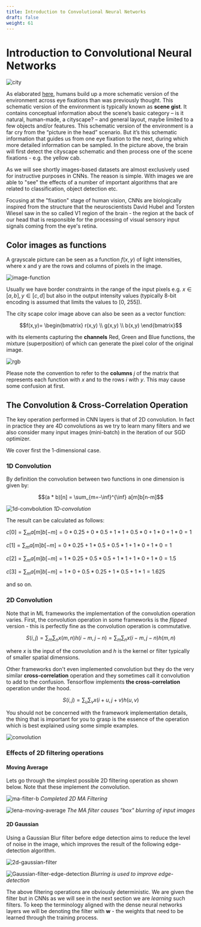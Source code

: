 ```yaml
---
title: Introduction to Convolutional Neural Networks
draft: false
weight: 61
---
```


# Introduction to Convolutional Neural Networks

![city](images/city-vision.jpg)

As elaborated [here](http://theconversation.com/how-do-our-brains-reconstruct-the-visual-world-49276), humans build up a more schematic version of the environment across eye fixations than was previously thought. This schematic version of the environment is typically known as **scene gist**. It contains conceptual information about the scene’s basic category – is it natural, human-made, a cityscape? – and general layout, maybe limited to a few objects and/or features. This schematic version of the environment is a far cry from the “picture in the head” scenario. But it’s this schematic information that guides us from one eye fixation to the next, during which more detailed information can be sampled. In the picture above, the brain will first detect the cityscape schematic and then process one of the scene fixations - e.g. the yellow cab.

As we will see shortly images-based datasets are almost exclusively used for instructive purposes in CNNs. The reason is simple. With images we are able to "see" the effects of a number of important algorithms that are related to classification, object detection etc. 

Focusing at the "fixation" stage of human vision, CNNs are biologically inspired from the structure that the neuroscientists David Hubel and Torsten Wiesel saw in the so called V1 region of the brain - the region at the back of our head that is responsible for the processing of visual sensory input signals coming from the eye's retina. 

## Color images as functions

A grayscale picture can be seen as a function $f(x,y)$ of light intensities, where x and y are the rows and columns of pixels in the image. 

![image-function](images/image-function.png)

Usually we have border constraints in the range of the input pixels e.g. $x \in [a,b], y \in [c,d]$ but also in the output intensity values (typically 8-bit encoding is assumed that limits the values to [0, 255]). 


The city scape color image above can also be seen as a vector function:

$$f(x,y)=  \begin{bmatrix} r(x,y) \\ g(x,y) \\ b(x,y)  \end{bmatrix}$$

with its elements capturing the **channels** Red, Green and Blue functions, the mixture (superposition) of which can generate the pixel color of the original image. 

![rgb](images/rgb.png)

Please note the convention to refer to the **columns** $j$ of the matrix that represents each function with $x$ and to the rows $i$ with $y$. This may cause some confusion at first. 


## The Convolution & Cross-Correlation Operation

The key operation performed in CNN layers is that of 2D convolution. In fact in practice they are 4D convolutions as we try to learn many filters and we also consider many input images (mini-batch) in the iteration of our SGD optimizer.

We cover first the 1-dimensional case.

### 1D Convolution

By definition the convolution between two functions in one dimension is given by:

$$(a * b)[n] = \sum_{m=-\inf}^{\inf} a[m]b[n-m]$$

![1d-convbolution](images/1d-convolution.png)
*1D-convolution*

The result can be calculated as follows:

$c[0] = \sum_m a[m]b[-m] = 0 * 0.25 + 0 * 0.5 + 1 * 1 + 0.5 * 0 + 1 * 0 + 1 * 0 = 1$

$c[1] = \sum_m a[m]b[-m] = 0 * 0.25 + 1 * 0.5 + 0.5 * 1 + 1 * 0 + 1 * 0 = 1$

$c[2] = \sum_m a[m]b[-m] = 1 * 0.25 + 0.5 * 0.5 + 1 * 1 + 1 * 0 + 1 * 0 = 1.5$

$c[3] = \sum_m a[m]b[-m] = 1 * 0 + 0.5 * 0.25 + 1 * 0.5 + 1 * 1 = 1.625$

and so on. 

### 2D Convolution

Note that in ML frameworks the implementation of the convolution operation varies. First, the convolution operation in some frameworks is the *flipped* version - this is perfectly fine as the convolution operation is commutative. 

$$S(i,j) = \sum_m \sum_n x(m, n) h(i-m,j-n) = \sum_m \sum_n x(i-m, j-n)h(m,n)$$

where $x$ is the input of the convolution and $h$ is the kernel or filter typically of smaller spatial dimensions. 

Other frameworks don't even implemented convolution but they do the very similar **cross-correlation** operation and they sometimes call it convolution to add to the confusion. Tensorflow implements **the cross-correlation** operation under the hood.

$$S(i,j) = \sum_u \sum_v x(i+u, j+v)h(u,v)$$

You should not be concerned with the framework implementation details, the thing that is important for you to grasp is the essence of the operation which is best explained using some simple examples. 

![convolution](images/convolution.png)

### Effects of 2D filtering operations

#### Moving Average

Lets go through the simplest possible 2D filtering operation as shown below. Note that these implement _the_ convolution. 

![ma-filter-b](images/ma-filter-b.png)
*Completed 2D MA Filtering*

![lena-moving-average](images/lena_movingaverage.png)
*The MA filter causes "box" blurring of input images*

#### 2D Gaussian

Using a Gaussian Blur filter before edge detection aims to reduce the level of noise in the image, which improves the result of the following edge-detection algorithm.

![2d-gaussian-filter](images/2d-gaussian-filter.png)

![Gaussian-filter-edge-detection](images/Gaussian-filter-edge-detection.gif#center)
*Blurring is used to improve edge-detection*

The above filtering operations are obviously deterministic. We are given the filter but in CNNs as we will see in the next section we are _learning_ such filters. To keep the terminology aligned with the dense neural networks layers we will be denoting the filter with $\mathbf w$ - the weights that need to be learned through the training process. 
